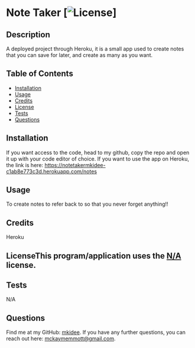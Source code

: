 # Note Taker [![License](https://img.shields.io/badge/License-Apache_2.0-blue.svg)]

## Description 
A deployed project through Heroku, it is a small app used to create notes that you can save for later, and create as many as you want.

## Table of Contents

* [Installation](#installation)
* [Usage](#usage)
* [Credits](#credits)
* [License](#license)
* [Tests](#tests)
* [Questions](#questions)

## Installation 
If you want access to the code, head to my github, copy the repo and open it up with your code editor of choice. If you want to use the app on Heroku, the link is here: https://notetakermkidee-c1ab8e773c3d.herokuapp.com/notes  

## Usage 
To create notes to refer back to so that you never forget anything!!

## Credits 
Heroku

## LicenseThis program/application uses the [N/A](https://opensource.org/licenses/Apache-2.0) license.

## Tests 
N/A

## Questions 
Find me at my GitHub: [mkidee](https://github.com/mkidee). 
If you have any further questions, you can reach out here: mckaymemmott@gmail.com.
